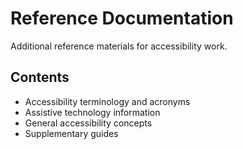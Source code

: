 # Reference Documentation

Additional reference materials for accessibility work.

## Contents

- Accessibility terminology and acronyms
- Assistive technology information
- General accessibility concepts
- Supplementary guides

